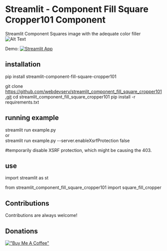 # Streamlit - Component Fill Square Cropper101 Component  

Streamlit Component Squares image with the adequate color filler  
![Alt Text](https://github.com/webdevserv/streamlit_component_fill_square_cropper101/blob/f6772817321ed43baa7f238f53f6b3613700597a/images/add.JPG)  

Demo: [![Streamlit App](https://static.streamlit.io/badges/streamlit_badge_black_white.svg)](https://appcomponentfillsquarecropper101-e6skhjrbgv7e5h9apuvgkr.streamlit.app)  

## installation  
pip install streamlit-component-fill-square-cropper101  

git clone https://github.com/webdevserv/streamlit_component_fill_square_cropper101.git
cd streamlit_component_fill_square_cropper101
pip install -r requirements.txt

## running example

streamlit run example.py  
or  
streamlit run example.py --server.enableXsrfProtection false  

#temporarily disable XSRF protection, which might be causing the 403.  

## use

import streamlit as st  

from streamlit_component_fill_square_cropper101 import square_fill_cropper  

## Contributions

Contributions are always welcome!

## Donations

[!["Buy Me A Coffee"](https://www.buymeacoffee.com/assets/img/custom_images/orange_img.png)](https://www.buymeacoffee.com/Artgen)
